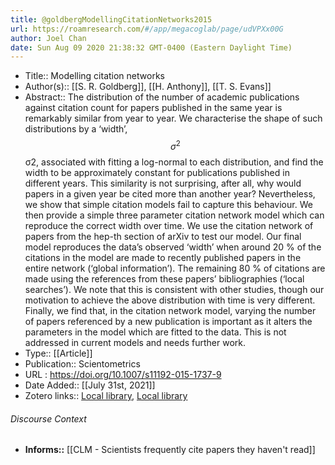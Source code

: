 ```yaml
---
title: @goldbergModellingCitationNetworks2015
url: https://roamresearch.com/#/app/megacoglab/page/udVPXx00G
author: Joel Chan
date: Sun Aug 09 2020 21:38:32 GMT-0400 (Eastern Daylight Time)
---
```


- Title:: Modelling citation networks
- Author(s):: [[S. R. Goldberg]], [[H. Anthony]], [[T. S. Evans]]
- Abstract:: The distribution of the number of academic publications against citation count for papers published in the same year is remarkably similar from year to year. We characterise the shape of such distributions by a ‘width’, $$\sigma ^2$$σ2, associated with fitting a log-normal to each distribution, and find the width to be approximately constant for publications published in different years. This similarity is not surprising, after all, why would papers in a given year be cited more than another year? Nevertheless, we show that simple citation models fail to capture this behaviour. We then provide a simple three parameter citation network model which can reproduce the correct width over time. We use the citation network of papers from the hep-th section of arXiv to test our model. Our final model reproduces the data’s observed ‘width’ when around 20 % of the citations in the model are made to recently published papers in the entire network (‘global information’). The remaining 80 % of citations are made using the references from these papers’ bibliographies (‘local searches’). We note that this is consistent with other studies, though our motivation to achieve the above distribution with time is very different. Finally, we find that, in the citation network model, varying the number of papers referenced by a new publication is important as it alters the parameters in the model which are fitted to the data. This is not addressed in current models and needs further work.
- Type:: [[Article]]
- Publication:: Scientometrics
- URL : https://doi.org/10.1007/s11192-015-1737-9
- Date Added:: [[July 31st, 2021]]
- Zotero links:: [Local library](zotero://select/groups/2451508/items/RS2J35ZZ), [Local library](https://www.zotero.org/groups/2451508/items/RS2J35ZZ)

###### Discourse Context

- **Informs::** [[CLM - Scientists frequently cite papers they haven't read]]

